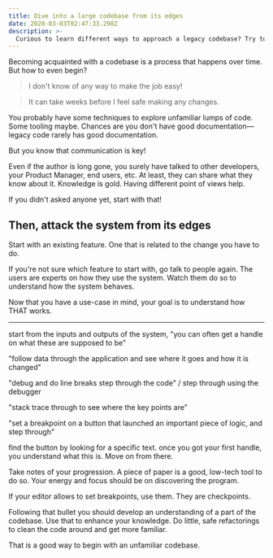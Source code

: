 ```yaml
---
title: Dive into a large codebase from its edges
date: 2020-03-03T02:47:33.298Z
description: >-
  Curious to learn different ways to approach a legacy codebase? Try to start from the system edges.
---
```


Becoming acquainted with a codebase is a process that happens over time. But how to even begin?

> I don't know of any way to make the job easy!

> It can take weeks before I feel safe making any changes.

You probably have some techniques to explore unfamiliar lumps of code. Some tooling maybe. Chances are you don't have good documentation—legacy code rarely has good documentation.

But you know that communication is key!

Even if the author is long gone, you surely have talked to other developers, your Product Manager, end users, etc. At least, they can share what they know about it. Knowledge is gold. Having different point of views help.

If you didn't asked anyone yet, start with that!

## Then, attack the system from its edges

Start with an existing feature. One that is related to the change you have to do.

If you're not sure which feature to start with, go talk to people again. The users are experts on how they use the system. Watch them do so to understand how the system behaves.

Now that you have a use-case in mind, your goal is to understand how THAT works.

---

start from the inputs and outputs of the system, "you can often get a handle on what these are supposed to be"

"follow data through the application and see where it goes and how it is changed"

"debug and do line breaks step through the code" / step through using the debugger

"stack trace through to see where the key points are"

"set a breakpoint on a button that launched an important piece of logic, and step through"

find the button by looking for a specific text. once you got your first handle, you understand what this is. Move on from there.

Take notes of your progression. A piece of paper is a good, low-tech tool to do so. Your energy and focus should be on discovering the program.

If your editor allows to set breakpoints, use them. They are checkpoints.

Following that bullet you should develop an understanding of a part of the codebase. Use that to enhance your knowledge. Do little, safe refactorings to clean the code around and get more familiar.

That is a good way to begin with an unfamiliar codebase.

